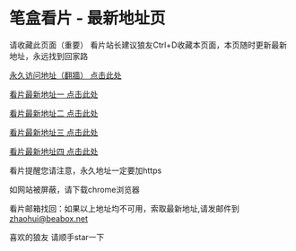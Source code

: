 # 笔盒看片 - 最新地址页

请收藏此页面（重要）
看片站长建议狼友Ctrl+D收藏本页面，本页随时更新最新地址，永远找到回家路

[永久访问地址（翻牆） 点击此处](https://beabox.net/)

[看片最新地址一 点击此处](https://bhm8v7a4y5b5.shop)

[看片最新地址二 点击此处](https://bhd0m3a3k3z7.shop)

[看片最新地址三 点击此处](https://2j0u0u6v2h9.shop)

[看片最新地址四 点击此处](https://2k8w4x0e7y8.shop)

看片提醒您请注意，永久地址一定要加https

如网站被屏蔽，请下载chrome浏览器

看片邮箱找回：如果以上地址均不可用，索取最新地址,请发邮件到 zhaohui@beabox.net

喜欢的狼友 请顺手star一下